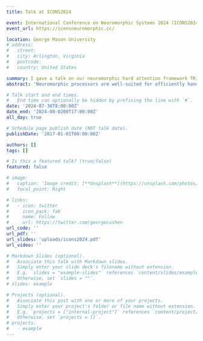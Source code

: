 ```yaml
---
title: Talk at ICONS2024

event: International Conference on Neuromorphic Systems 2024 (ICONS2024)
event_url: https://iconsneuromorphic.cc/

location: George Mason University
# address:
#   street: 
#   city: Arlington, Virginia
#   postcode: 
#   country: United States

summary: I gave a talk on our neuromorphic hard attention framework TRIP for efficient event-based vision at ICONS 2024.
abstract: 'Neuromorphic processors are well-suited for efficiently handling sparse events from event-based cameras. However, they face significant challenges in the growth of computing demand and hardware costs as the input resolution increases. This paper proposes the Trainable Region-of-Interest Prediction (TRIP), the first hardware-efficient hard attention framework for event-based vision processing on a neuromorphic processor. Our TRIP framework actively produces low-resolution Region-of-Interest (ROIs) for efficient and accurate classification. The framework exploits sparse events' inherent low information density to reduce the overhead of ROI prediction. We introduced extensive hardware-aware optimizations for TRIP and implemented the hardware-optimized algorithm on the SENECA neuromorphic processor. We utilized multiple event-based classification datasets for evaluation. Our approach achieves state-of-the-art accuracies in all datasets and produces reasonable ROIs with varying locations and sizes. On the DvsGesture dataset, our solution requires 46x less computation than the state-of-the-art while achieving higher accuracy. Furthermore, TRIP enables more than 2x latency and energy improvements on the SENECA neuromorphic processor compared to the conventional solution.'

# Talk start and end times.
#   End time can optionally be hidden by prefixing the line with `#`.
date: '2024-07-30T8:00:00Z'
date_end: '2024-08-0200T17:00:00Z'
all_day: true

# Schedule page publish date (NOT talk date).
publishDate: '2017-01-01T00:00:00Z'

authors: []
tags: []

# Is this a featured talk? (true/false)
featured: false

# image:
#   caption: 'Image credit: [**Unsplash**](https://unsplash.com/photos/bzdhc5b3Bxs)'
#   focal_point: Right

# links:
#   - icon: twitter
#     icon_pack: fab
#     name: Follow
#     url: https://twitter.com/georgecushen
url_code: ''
url_pdf: ''
url_slides: 'uploads/icons2024.pdf'
url_video: ''

# Markdown Slides (optional).
#   Associate this talk with Markdown slides.
#   Simply enter your slide deck's filename without extension.
#   E.g. `slides = "example-slides"` references `content/slides/example-slides.md`.
#   Otherwise, set `slides = ""`.
# slides: example

# Projects (optional).
#   Associate this post with one or more of your projects.
#   Simply enter your project's folder or file name without extension.
#   E.g. `projects = ["internal-project"]` references `content/project/deep-learning/index.md`.
#   Otherwise, set `projects = []`.
# projects:
#   - example
---
```


<!-- {{% callout note %}}
Click on the **Slides** button above to view the built-in slides feature.
{{% /callout %}}

Slides can be added in a few ways:

- **Create** slides using Wowchemy's [_Slides_](https://wowchemy.com/docs/managing-content/#create-slides) feature and link using `slides` parameter in the front matter of the talk file
- **Upload** an existing slide deck to `static/` and link using `url_slides` parameter in the front matter of the talk file
- **Embed** your slides (e.g. Google Slides) or presentation video on this page using [shortcodes](https://wowchemy.com/docs/writing-markdown-latex/).

Further event details, including [page elements](https://wowchemy.com/docs/writing-markdown-latex/) such as image galleries, can be added to the body of this page. -->
